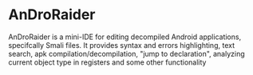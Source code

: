 # AnDroRaider

AnDroRaider is a mini-IDE for editing decompiled Android applications, specifcally Smali files. 
It provides syntax and errors highlighting, text search, apk compilation/decompilation, "jump to declaration", analyzing current object type in registers and some other functionality
